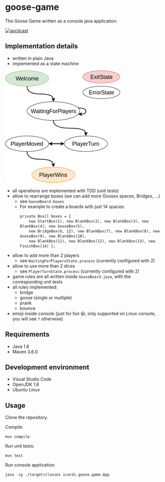 # goose-game

The Goose Game written as a console java application.

[![asciicast](https://asciinema.org/a/Hfq5fxmgiV65GIEVYjdQGR1OF.svg)](https://asciinema.org/a/Hfq5fxmgiV65GIEVYjdQGR1OF)

## Implementation details

- written in plain Java
- implemented as a state machine

![state-machine](docs/state-machine.png)

- all operations are implemented with TDD (unit tests)
- allow to rearrange boxes (we can add more Gooses spaces, Bridges, ...)
  - see `GooseBoard.boxes`
  - For example to create a boards with just 14 spaces:
    ```
    private Box[] boxes = { 
        new StartBox(1), new BlankBox(2), new BlankBox(3), new BlankBox(4), new GooseBox(5),
        new BridgeBox(6, 12), new BlankBox(7), new BlankBox(8), new GooseBox(9), new BlankBox(10),
        new BlankBox(11), new BlankBox(12), new BlankBox(13), new FinishBox(14) };

    ```
- allow to add more than 2 players
  - see `WaitingForPlayersState.process` (currently configured with 2)
- allow to use more than 2 dices
  - see `PlayerTurnState.process` (currently configured with 2)
- game rules are all written inside `GooseBoard.java`, with the corresponding unit tests
- all rules implemented:
  - bridge
  - goose (single or multiple)
  - prank
  - bounce
- emoji inside console (just for fun :smiley:, only supported on Linux console, you will see `?` otherwise)

## Requirements

- Java 1.8
- Maven 3.6.0

## Development environment

- Visual Studio Code
- OpenJDK 1.8
- Ubuntu Linux

## Usage

Clone the repository.

Compile:

    mvn compile

Run unit tests:

    mvn test

Run console application:

    java -cp ./target/classes icardi.goose.game.App
